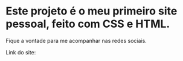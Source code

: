 # Este projeto é o meu primeiro site pessoal, feito com CSS e HTML. 
Fique a vontade para me acompanhar nas redes sociais.

Link do site:
